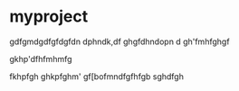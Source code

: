 # myproject 
gdfgmdgdfgfdgfdn 
dphndk,df 
ghgfdhndopn d
gh'fmhfghgf

gkhp'dfhfmhmfg

fkhpfgh
ghkpfghm'
 gf[bofmndfgfhfgb sghdfgh
